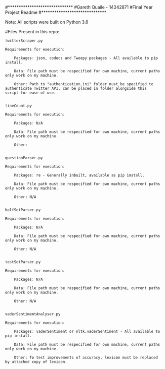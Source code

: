 #******************************
#Gareth Quaile - 14342871
#Final Year Project Readme
#******************************

Note: All scripts were built on Python 3.6

#Files Present in this repo:

	twitterScraper.py
  
	Requirements for execution:
  
		Packages: json, codecs and Tweepy packages - All available to pip install.
    
		Data: File path must be respecified for own machine, current paths only work on my machine.
    
		Other: Path to "authentication.ini" folder must be specified to authenticate Twitter API, can be placed in folder alongside this script for ease of use.


	lineCount.py
  
	Requirements for execution:
  
		Packages: N/A
    
		Data: File path must be respecified for own machine, current paths only work on my machine.
    
		Other:
    

	questionParser.py
  
	Requirements for execution:
  
		Packages: re - Generally inbuilt, available as pip install.
    
		Data: File path must be respecified for own machine, current paths only work on my machine.
    
		Other: N/A


	halfSetParser.py
  
	Requirements for execution:
  
		Packages: N/A
    
		Data: File path must be respecified for own machine, current paths only work on my machine.
    
		Other: N/A


	testSetParser.py
  
	Requirements for execution:
  
		Packages: N/A
    
		Data: File path must be respecified for own machine, current paths only work on my machine.
    
		Other: N/A
    

	vaderSentimentAnalyser.py
  
	Requirements for execution:
  
		Packages: vaderSentiment or nltk.vaderSentiment - All available to pip install.
    
		Data: File path must be respecified for own machine, current paths only work on my machine.
    
		Other: To test improvements of accuracy, lexicon must be replaced by attached copy of lexicon.
    
